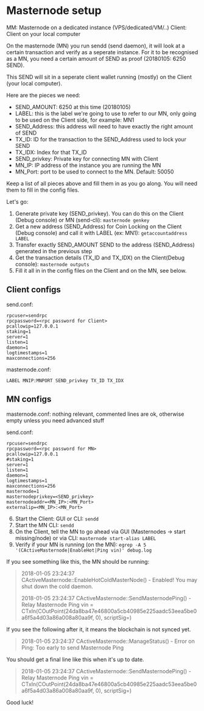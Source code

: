 # Masternode setup

MM: Masternode on a dedicated instance (VPS/dedicated/VM/..)
Client: Client on your local computer

On the masternode (MN) you run sendd (send daemon), it will look at a certain transaction and verify  as a seperate instance.
For it to be recognised as a MN, you need a certain amount of SEND as proof (20180105: 6250 SEND).

This SEND will sit in a seperate client wallet running (mostly) on the Client (your local computer).

Here are the pieces we need:

- SEND_AMOUNT: 6250 at this time (20180105) 
- LABEL: this is the label we're going to use to refer to our MN, only going to be used on the Client side, for example: MN1
- SEND_Address: this address will need to have exactly the right amount of SEND
- TX_ID: ID for the transaction to the SEND_Address used to lock your SEND
- TX_IDX: Index for that TX_ID
- SEND_privkey: Private key for connecting MN with Client
- MN_IP: IP address of the instance you are running the MN
- MN_Port: port to be used to connect to the MN. Default: 50050


Keep a list of all pieces above and fill them in as you go along. You will need them to fill in the config files.

Let's go:
1. Generate private key (SEND_privkey). You can do this on the Client (Debug console) or MN (send-cli): `masternode genkey`
2. Get a new address (SEND_Address) for Coin Locking on the Client (Debug console) and call it with LABEL (ex: MN1): `getaccountaddress LABEL`
3. Transfer exactly SEND_AMOUNT SEND to the address (SEND_Address) generated in the previous step
4. Get the transaction details (TX_ID and TX_IDX) on the Client(Debug console): `masternode outputs`
5. Fill it all in in the config files on the Client and on the MN, see below.

## Client configs
send.conf:
```
rpcuser=sendrpc
rpcpassword=<rpc password for Client>
pcallowip=127.0.0.1
staking=1
server=1
listen=1
daemon=1
logtimestamps=1
maxconnections=256
```

masternode.conf:
```
LABEL MNIP:MNPORT SEND_privkey TX_ID TX_IDX
```

## MN configs

masternode.conf: 
	nothing relevant, commented lines are ok, otherwise empty unless you need advanced stuff

send.conf:
```
rpcuser=sendrpc
rpcpassword=<rpc password for MN>
pcallowip=127.0.0.1
#staking=1
server=1
listen=1
daemon=1
logtimestamps=1
maxconnections=256
masternode=1
masternodeprivkey=<SEND_privkey>
masternodeaddr=<MN_IP>:<MN_Port>
externalip=<MN_IP>:<MN_Port>
```

6. Start the Client: GUI or CLI: `sendd`
7. Start the MN CLI: `sendd`
8. On the Client, tell the MN to go ahead via GUI (Masternodes -> start missing/node) or via CLI: `masternode start-alias LABEL`
9. Verify if your MN is running (on the MN): `egrep -A 5 '(CActiveMasternode|EnableHot|Ping vin)' debug.log`

If you see something like this, the MN should be running:
> 2018-01-05 23:24:37 CActiveMasternode::EnableHotColdMasterNode() - Enabled! You may shut down the cold daemon.
>
> 2018-01-05 23:24:37 CActiveMasternode::SendMasternodePing() - Relay Masternode Ping vin = CTxIn(COutPoint(24da8ba47e46800a5cb40985e225aadc53eea5be0a6f5a4d03a86a008a80aa9f, 0), scriptSig=)

If you see the following after it, it means the blockchain is not synced yet.
> 2018-01-05 23:24:37 CActiveMasternode::ManageStatus() - Error on Ping: Too early to send Masternode Ping

You should get a final line like this when it's up to date.
> 2018-01-05 23:24:37 CActiveMasternode::SendMasternodePing() - Relay Masternode Ping vin = CTxIn(COutPoint(24da8ba47e46800a5cb40985e225aadc53eea5be0a6f5a4d03a86a008a80aa9f, 0), scriptSig=)

Good luck!

